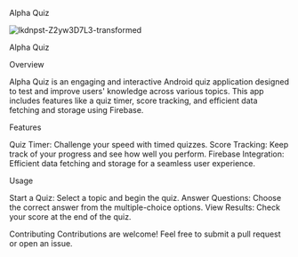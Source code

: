 Alpha Quiz 

![lkdnpst-Z2yw3D7L3-transformed](https://github.com/user-attachments/assets/600fb6d9-4235-47e6-8ba8-30b3793175ad)

Alpha Quiz 

Overview

Alpha Quiz is an engaging and interactive Android quiz application designed to test and improve users'
knowledge across various topics. This app includes features like a quiz timer, score tracking, 
and efficient data fetching and storage using Firebase.

Features

Quiz Timer: Challenge your speed with timed quizzes.
Score Tracking: Keep track of your progress and see how well you perform.
Firebase Integration: Efficient data fetching and storage for a seamless user experience.

Usage

Start a Quiz: Select a topic and begin the quiz.
Answer Questions: Choose the correct answer from the multiple-choice options.
View Results: Check your score at the end of the quiz.

Contributing
Contributions are welcome! Feel free to submit a pull request or open an issue.
